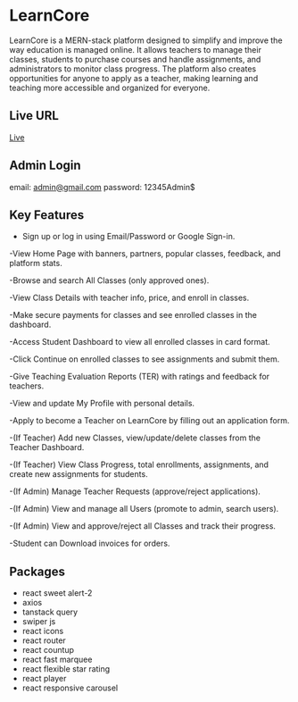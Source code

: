 # LearnCore
LearnCore is a MERN-stack platform designed to simplify and improve the way education is managed online. It allows teachers to manage their classes, students to purchase courses and handle assignments, and administrators to monitor class progress. The platform also creates opportunities for anyone to apply as a teacher, making learning and teaching more accessible and organized for everyone.

## Live URL
<a href="https://edumanage-8e130.web.app/">Live</a>

## Admin Login
email: admin@gmail.com
password: 12345Admin$

## Key Features
- Sign up or log in using Email/Password or Google Sign-in.

-View Home Page with banners, partners, popular classes, feedback, and platform stats.

-Browse and search All Classes (only approved ones).

-View Class Details with teacher info, price, and enroll in classes.

-Make secure payments for classes and see enrolled classes in the dashboard.

-Access Student Dashboard to view all enrolled classes in card format.

-Click Continue on enrolled classes to see assignments and submit them.

-Give Teaching Evaluation Reports (TER) with ratings and feedback for teachers.

-View and update My Profile with personal details.

-Apply to become a Teacher on LearnCore by filling out an application form.

-(If Teacher) Add new Classes, view/update/delete classes from the Teacher Dashboard.

-(If Teacher) View Class Progress, total enrollments, assignments, and create new assignments for students.

-(If Admin) Manage Teacher Requests (approve/reject applications).

-(If Admin) View and manage all Users (promote to admin, search users).

-(If Admin) View and approve/reject all Classes and track their progress.

-Student can Download invoices for orders.

## Packages
- react sweet alert-2
- axios
- tanstack query
- swiper js
- react icons
- react router
- react countup
- react fast marquee
- react flexible star rating
- react player
- react responsive carousel